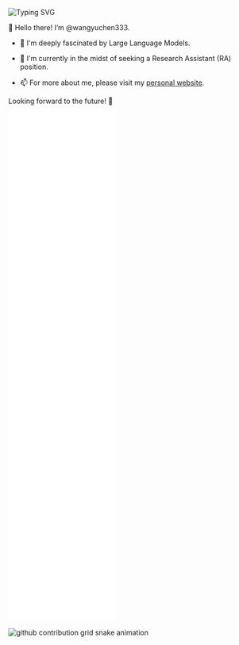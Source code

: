 ![Typing SVG](https://readme-typing-svg.demolab.com/?lines=Yuchen+Wang;03+03+2003)

👋 Hello there! I’m @wangyuchen333.

- 👀 I'm deeply fascinated by Large Language Models.

- 🌱 I'm currently in the midst of seeking a Research Assistant (RA) position.

- 📫 For more about me, please visit my [personal website](https://wangyuchen333.github.io/).

Looking forward to the future! 🌟


![Metrics](/github-metrics.svg)

<picture>
  <source media="(prefers-color-scheme: dark)" srcset="https://raw.githubusercontent.com/wangyuchen333/wangyuchen333/output/github-contribution-grid-snake-dark.svg">
  <source media="(prefers-color-scheme: light)" srcset="https://raw.githubusercontent.com/wangyuchen333/wangyuchen333/output/github-contribution-grid-snake.svg">
  <img alt="github contribution grid snake animation" src="https://raw.githubusercontent.com/wangyuchen333/wangyuchen333/output/github-contribution-grid-snake.svg">
</picture>
